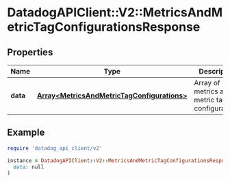 # DatadogAPIClient::V2::MetricsAndMetricTagConfigurationsResponse

## Properties

| Name | Type | Description | Notes |
| ---- | ---- | ----------- | ----- |
| **data** | [**Array&lt;MetricsAndMetricTagConfigurations&gt;**](MetricsAndMetricTagConfigurations.md) | Array of metrics and metric tag configurations. | [optional] |

## Example

```ruby
require 'datadog_api_client/v2'

instance = DatadogAPIClient::V2::MetricsAndMetricTagConfigurationsResponse.new(
  data: null
)
```

